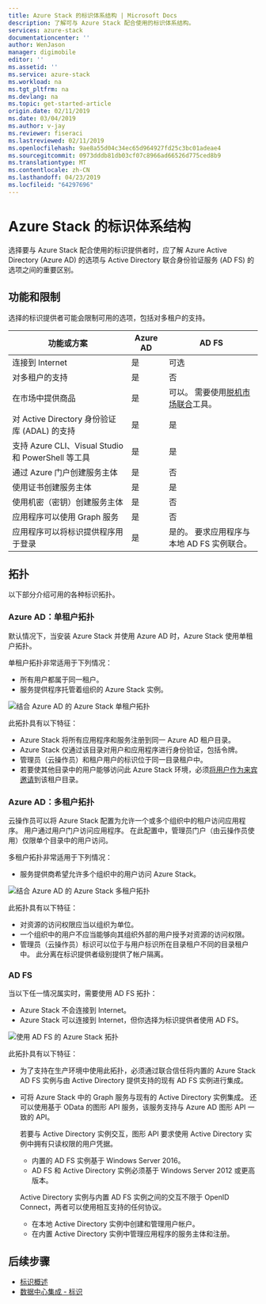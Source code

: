 ```yaml
---
title: Azure Stack 的标识体系结构 | Microsoft Docs
description: 了解可与 Azure Stack 配合使用的标识体系结构。
services: azure-stack
documentationcenter: ''
author: WenJason
manager: digimobile
editor: ''
ms.assetid: ''
ms.service: azure-stack
ms.workload: na
ms.tgt_pltfrm: na
ms.devlang: na
ms.topic: get-started-article
origin.date: 02/11/2019
ms.date: 03/04/2019
ms.author: v-jay
ms.reviewer: fiseraci
ms.lastreviewed: 02/11/2019
ms.openlocfilehash: 9ae8a55d04c34ec65d964927fd25c3bc01adeae4
ms.sourcegitcommit: 0973dddb81db03cf07c8966ad66526d775ced8b9
ms.translationtype: MT
ms.contentlocale: zh-CN
ms.lasthandoff: 04/23/2019
ms.locfileid: "64297696"
---
```

# <a name="identity-architecture-for-azure-stack"></a>Azure Stack 的标识体系结构

选择要与 Azure Stack 配合使用的标识提供者时，应了解 Azure Active Directory (Azure AD) 的选项与 Active Directory 联合身份验证服务 (AD FS) 的选项之间的重要区别。

## <a name="capabilities-and-limitations"></a>功能和限制 
选择的标识提供者可能会限制可用的选项，包括对多租户的支持。 

  

|功能或方案        |Azure AD  |AD FS  |
|------------------------------|----------|-------|
|连接到 Internet     |是       |可选|
|对多租户的支持     |是       |否      |
|在市场中提供商品 |是       |可以。 需要使用[脱机市场联合](azure-stack-download-azure-marketplace-item.md#disconnected-or-a-partially-connected-scenario)工具。|
|对 Active Directory 身份验证库 (ADAL) 的支持 |是 |是|
|支持 Azure CLI、Visual Studio 和 PowerShell 等工具  |是 |是|
|通过 Azure 门户创建服务主体     |是 |否|
|使用证书创建服务主体      |是 |是|
|使用机密（密钥）创建服务主体    |是 |否|
|应用程序可以使用 Graph 服务           |是 |否|
|应用程序可以将标识提供程序用于登录 |是 |是的。 要求应用程序与本地 AD FS 实例联合。 |

## <a name="topologies"></a>拓扑
以下部分介绍可用的各种标识拓扑。

### <a name="azure-ad-single-tenant-topology"></a>Azure AD：单租户拓扑 
默认情况下，当安装 Azure Stack 并使用 Azure AD 时，Azure Stack 使用单租户拓扑。 

单租户拓扑非常适用于下列情况：
- 所有用户都属于同一租户。
- 服务提供程序托管着组织的 Azure Stack 实例。 

![结合 Azure AD 的 Azure Stack 单租户拓扑](media/azure-stack-identity-architecture/single-tenant.png)

此拓扑具有以下特征：
- Azure Stack 将所有应用程序和服务注册到同一 Azure AD 租户目录。 
- Azure Stack 仅通过该目录对用户和应用程序进行身份验证，包括令牌。 
- 管理员（云操作员）和租户用户的标识位于同一目录租户中。 
- 若要使其他目录中的用户能够访问此 Azure Stack 环境，必须[将用户作为来宾邀请](azure-stack-identity-overview.md#guest-users)到该租户目录。 

### <a name="azure-ad-multi-tenant-topology"></a>Azure AD：多租户拓扑
云操作员可以将 Azure Stack 配置为允许一个或多个组织中的租户访问应用程序。 用户通过用户门户访问应用程序。 在此配置中，管理员门户（由云操作员使用）仅限单个目录中的用户访问。 

多租户拓扑非常适用于下列情况：
- 服务提供商希望允许多个组织中的用户访问 Azure Stack。

![结合 Azure AD 的 Azure Stack 多租户拓扑](media/azure-stack-identity-architecture/multi-tenant.png)

此拓扑具有以下特征：
- 对资源的访问权限应当以组织为单位。 
- 一个组织中的用户不应当能够向其组织外部的用户授予对资源的访问权限。 
- 管理员（云操作员）标识可以位于与用户标识所在目录租户不同的目录租户中。 此分离在标识提供者级别提供了帐户隔离。 
 
### <a name="ad-fs"></a>AD FS  
当以下任一情况属实时，需要使用 AD FS 拓扑：
- Azure Stack 不会连接到 Internet。
- Azure Stack 可以连接到 Internet，但你选择为标识提供者使用 AD FS。
  
![使用 AD FS 的 Azure Stack 拓扑](media/azure-stack-identity-architecture/adfs.png)

此拓扑具有以下特征：
- 为了支持在生产环境中使用此拓扑，必须通过联合信任将内置的 Azure Stack AD FS 实例与由 Active Directory 提供支持的现有 AD FS 实例进行集成。 
- 可将 Azure Stack 中的 Graph 服务与现有的 Active Directory 实例集成。 还可以使用基于 OData 的图形 API 服务，该服务支持与 Azure AD 图形 API 一致的 API。 

  若要与 Active Directory 实例交互，图形 API 要求使用 Active Directory 实例中拥有只读权限的用户凭据。 
  - 内置的 AD FS 实例基于 Windows Server 2016。 
  - AD FS 和 Active Directory 实例必须基于 Windows Server 2012 或更高版本。 
  
  Active Directory 实例与内置 AD FS 实例之间的交互不限于 OpenID Connect，两者可以使用相互支持的任何协议。 
  - 在本地 Active Directory 实例中创建和管理用户帐户。
  - 在内置 Active Directory 实例中管理应用程序的服务主体和注册。



## <a name="next-steps"></a>后续步骤
- [标识概述](azure-stack-identity-overview.md)   
- [数据中心集成 - 标识](azure-stack-integrate-identity.md)
<!-- Update_Description: link update -->